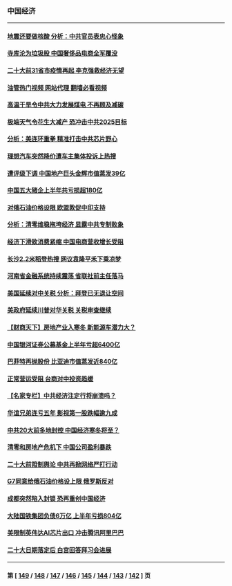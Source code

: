 ### 中国经济
---
#### [地震还要做核酸 分析：中共官员表忠心怪象](../../pages/ncid283/n13817939.md?09060445) 
#### [寺库沦为垃圾股 中国奢侈品电商全军覆没](../../pages/ncid283/n13817560.md?09060445) 
#### [二十大前31省市疫情再起 李克强救经济无望](../../pages/ncid283/n13817553.md?09060445) 
#### [油管热门视频 网站代理 翻墙必看视频](http://209.222.30.114:81/youtube.html?09060445)
#### [高温干旱令中共大力发展煤电 不再顾及减碳](../../pages/ncid283/n13817445.md?09060445) 
#### [极端天气令花生大减产 恐冲击中共2025目标](../../pages/ncid283/n13817316.md?09060445) 
#### [分析：美连环重拳 精准打击中共芯片野心](../../pages/ncid283/n13817007.md?09060445) 
#### [理想汽车突然降价遭车主集体投诉上热搜](../../pages/ncid283/n13817026.md?09060445) 
#### [遭评级下调 中国地产巨头金辉市值蒸发39亿](../../pages/ncid283/n13816985.md?09060445) 
#### [中国五大猪企上半年共亏损超180亿](../../pages/ncid283/n13816979.md?09060445) 
#### [对俄石油价格设限 欧盟敦促中印支持](../../pages/ncid283/n13816883.md?09060445) 
#### [分析：清零维稳拖垮经济 显露中共专制败象](../../pages/ncid283/n13815059.md?09060445) 
#### [经济下滑致消费紧缩 中国电商营收增长受阻](../../pages/ncid283/n13816876.md?09060445) 
#### [长沙2.2米稻登热搜 网议袁隆平禾下乘凉梦](../../pages/ncid283/n13816688.md?09060445) 
#### [河南省金融系统持续震荡 省联社前主任落马](../../pages/ncid283/n13816673.md?09060445) 
#### [美国延续对中关税 分析：拜登已无退让空间](../../pages/ncid283/n13816637.md?09060445) 
#### [美政府延续川普对华关税 关税审查继续](../../pages/ncid283/n13816548.md?09060445) 
#### [【财商天下】房地产业入寒冬 新能源车潜力大？](../../pages/ncid283/n13816362.md?09060445) 
#### [中国银河证券公募基金上半年亏超6400亿](../../pages/ncid283/n13816471.md?09060445) 
#### [巴菲特再抛股份 比亚迪市值蒸发近840亿](../../pages/ncid283/n13816429.md?09060445) 
#### [正常营运受阻 台商对中投资趋缓](../../pages/ncid283/n13816456.md?09060445) 
#### [【名家专栏】中共经济注定行将崩溃吗？](../../pages/ncid283/n13816213.md?09060445) 
#### [华谊兄弟连亏五年 影视第一股跌幅逾九成](../../pages/ncid283/n13816421.md?09060445) 
#### [中共20大前多地封控 中国经济寒冬将至？](../../pages/ncid283/n13816191.md?09060445) 
#### [清零和房地产危机下 中国公司盈利暴跌](../../pages/ncid283/n13816190.md?09060445) 
#### [二十大前箝制舆论 中共再掀网络严打行动](../../pages/ncid283/n13816382.md?09060445) 
#### [G7同意给俄石油价格设上限 俄罗斯反对](../../pages/ncid283/n13816302.md?09060445) 
#### [成都突然陷入封锁 恐再重创中国经济](../../pages/ncid283/n13816070.md?09060445) 
#### [大陆国铁集团负债6万亿 上半年亏损804亿](../../pages/ncid283/n13816030.md?09060445) 
#### [美限制英伟达AI芯片出口 冲击腾讯阿里巴巴](../../pages/ncid283/n13815585.md?09060445) 
#### [二十大日期落定后 白宫回答拜习会进展](../../pages/ncid283/n13815440.md?09060445) 

---
#### 第 [ [149](./149.md?09060445) / [148](./148.md?09060445) / [147](./147.md?09060445) / [146](./146.md?09060445) / [145](./145.md?09060445) / [144](./144.md?09060445) / [143](./143.md?09060445) / [142](./142.md?09060445) ] 页
